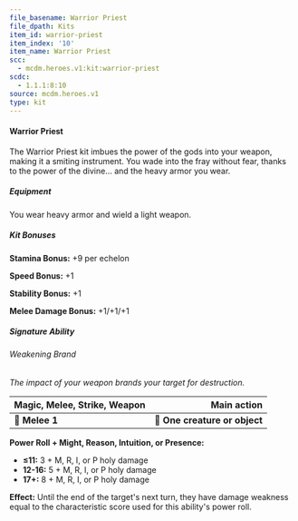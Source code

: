 ```yaml
---
file_basename: Warrior Priest
file_dpath: Kits
item_id: warrior-priest
item_index: '10'
item_name: Warrior Priest
scc:
  - mcdm.heroes.v1:kit:warrior-priest
scdc:
  - 1.1.1:8:10
source: mcdm.heroes.v1
type: kit
---
```


#### Warrior Priest

The Warrior Priest kit imbues the power of the gods into your weapon, making it a smiting instrument. You wade into the fray without fear, thanks to the power of the divine... and the heavy armor you wear.

##### Equipment

You wear heavy armor and wield a light weapon.

##### Kit Bonuses

**Stamina Bonus:** +9 per echelon

**Speed Bonus:** +1

**Stability Bonus:** +1

**Melee Damage Bonus:** +1/+1/+1

##### Signature Ability

###### Weakening Brand

*The impact of your weapon brands your target for destruction.*

| **Magic, Melee, Strike, Weapon** |               **Main action** |
| -------------------------------- | ----------------------------: |
| **📏 Melee 1**                   | **🎯 One creature or object** |

**Power Roll + Might, Reason, Intuition, or Presence:**

- **≤11:** 3 + M, R, I, or P holy damage
- **12-16:** 5 + M, R, I, or P holy damage
- **17+:** 8 + M, R, I, or P holy damage

**Effect:** Until the end of the target's next turn, they have damage weakness equal to the characteristic score used for this ability's power roll.
